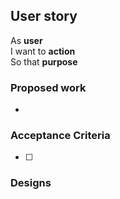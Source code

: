 ## User story

As **user**  
I want to **action**  
So that **purpose**

### Proposed work
-

### Acceptance Criteria

-[ ] 

### Designs
